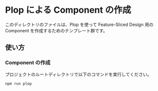 # Plop による Component の作成

このディレクトリのファイルは、Plop を使って Feature-Sliced Design 用の Component を作成するためのテンプレート群です。

## 使い方

### Component の作成

プロジェクトのルートディレクトリで以下のコマンドを実行してください。

```sh
npm run plop
```
